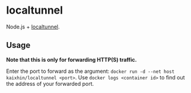 localtunnel
===========
Node.js + [localtunnel](http://localtunnel.me/).

Usage
-----
**Note that this is only for forwarding HTTP(S) traffic.**

Enter the port to forward as the argument: `docker run -d --net host kaixhin/localtunnel <port>`.
Use `docker logs <container id>` to find out the address of your forwarded port.
